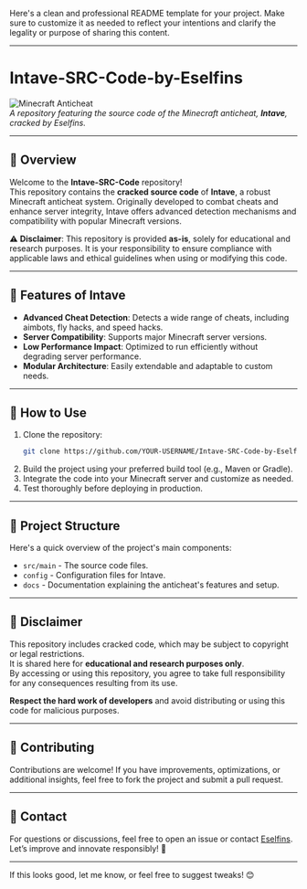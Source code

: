 Here's a clean and professional README template for your project. Make sure to customize it as needed to reflect your intentions and clarify the legality or purpose of sharing this content.

---

# Intave-SRC-Code-by-Eselfins

![Minecraft Anticheat](https://img.shields.io/badge/Minecraft-Anticheat-green)  
*A repository featuring the source code of the Minecraft anticheat, **Intave**, cracked by Eselfins.*

---

## 📖 Overview

Welcome to the **Intave-SRC-Code** repository!  
This repository contains the **cracked source code** of **Intave**, a robust Minecraft anticheat system. Originally developed to combat cheats and enhance server integrity, Intave offers advanced detection mechanisms and compatibility with popular Minecraft versions.

⚠️ **Disclaimer**: This repository is provided **as-is**, solely for educational and research purposes. It is your responsibility to ensure compliance with applicable laws and ethical guidelines when using or modifying this code.

---

## 🧩 Features of Intave
- **Advanced Cheat Detection**: Detects a wide range of cheats, including aimbots, fly hacks, and speed hacks.
- **Server Compatibility**: Supports major Minecraft server versions.
- **Low Performance Impact**: Optimized to run efficiently without degrading server performance.
- **Modular Architecture**: Easily extendable and adaptable to custom needs.

---

## 🚀 How to Use

1. Clone the repository:
   ```bash
   git clone https://github.com/YOUR-USERNAME/Intave-SRC-Code-by-Eselfins.git
   ```
2. Build the project using your preferred build tool (e.g., Maven or Gradle).
3. Integrate the code into your Minecraft server and customize as needed.
4. Test thoroughly before deploying in production.

---

## 📂 Project Structure
Here's a quick overview of the project's main components:

- `src/main` - The source code files.
- `config` - Configuration files for Intave.
- `docs` - Documentation explaining the anticheat's features and setup.

---

## 📜 Disclaimer

This repository includes cracked code, which may be subject to copyright or legal restrictions.  
It is shared here for **educational and research purposes only**.  
By accessing or using this repository, you agree to take full responsibility for any consequences resulting from its use.

**Respect the hard work of developers** and avoid distributing or using this code for malicious purposes.

---

## 🤝 Contributing

Contributions are welcome! If you have improvements, optimizations, or additional insights, feel free to fork the project and submit a pull request.

---

## 💬 Contact

For questions or discussions, feel free to open an issue or contact [Eselfins](#).  
Let’s improve and innovate responsibly! 🌟

---

If this looks good, let me know, or feel free to suggest tweaks! 😊